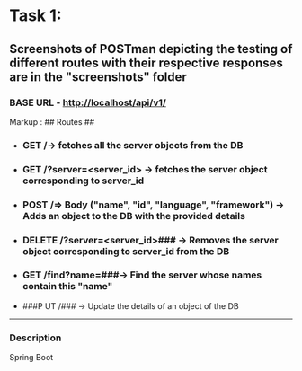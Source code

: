 # Task 1:
Screenshots of POSTman depicting the testing of different routes with their respective responses are in the "screenshots" folder
----
### BASE URL - <http://localhost/api/v1/> ###

Markup : ## Routes ##
* ### GET /-> fetches all the server objects from the DB
* ### GET /?server=<server_id> -> fetches the server object corresponding to server_id
* ### POST /=> Body ("name", "id", "language", "framework") -> Adds an object to the DB with the provided details
* ### DELETE /?server=<server_id>### -> Removes the server object corresponding to server_id from the DB
* ### GET /find?name=###-> Find the server whose names contain this "name"
* ###P UT /### -> Update the details of an object of the DB

----

### Description ###
Spring Boot
